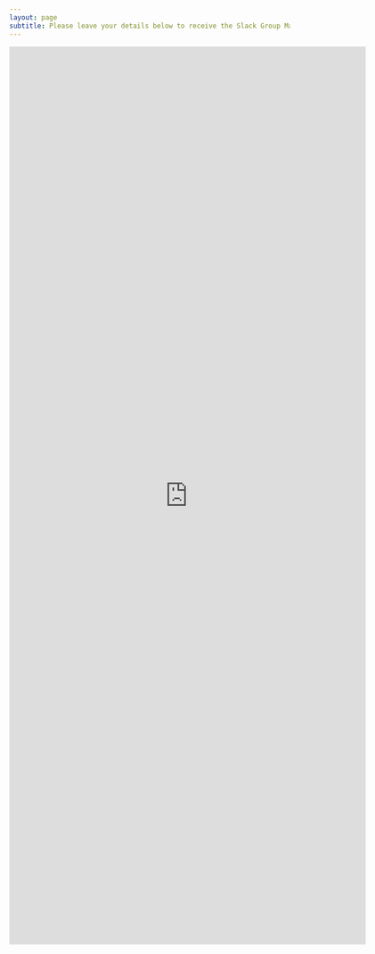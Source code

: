 ```yaml
---
layout: page
subtitle: Please leave your details below to receive the Slack Group Magic Link and a list of the Meetups we will be attending every month! 
---
```


<iframe src="https://docs.google.com/forms/d/e/1FAIpQLSdHVE3QLtN9ZxOZ4L-jPTgjmqQhWALALCRDTd3T0PVA_rsWDw/viewform?embedded=true" width="640" height="1613" frameborder="0" marginheight="0" marginwidth="0">Loading...</iframe>

